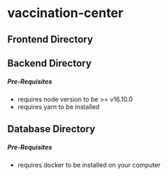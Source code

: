# vaccination-center


## Frontend Directory


## Backend Directory
##### Pre-Requisites
- requires node version to be >= v16.10.0
- requires yarn to be installed

## Database Directory
##### Pre-Requisites
- requires docker to be installed on your computer
